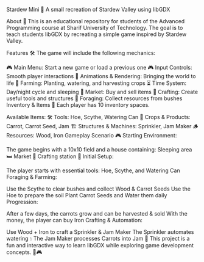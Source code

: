 Stardew Mini 🌱
A small recreation of Stardew Valley using libGDX

About 📖
This is an educational repository for students of the Advanced Programming course at Sharif University of Technology.
The goal is to teach students libGDX by recreating a simple game inspired by Stardew Valley.

Features 🛠️
The game will include the following mechanics:

🎮 Main Menu: Start a new game or load a previous one
🎮 Input Controls: Smooth player interactions
🎨 Animations & Rendering: Bringing the world to life
🌱 Farming: Planting, watering, and harvesting crops
⏳ Time System: Day/night cycle and sleeping
🛒 Market: Buy and sell items
🔨 Crafting: Create useful tools and structures
🌾 Foraging: Collect resources from bushes
Inventory & Items 🎒
Each player has 10 inventory spaces.

Available Items:
🛠️ Tools: Hoe, Scythe, Watering Can
🥕 Crops & Products: Carrot, Carrot Seed, Jam
🏗️ Structures & Machines: Sprinkler, Jam Maker
🪵 Resources: Wood, Iron
Gameplay Scenario 🎮
Starting Environment:

The game begins with a 10x10 field and a house containing:
Sleeping area 🛏️
Market 🏪
Crafting station 🔨
Initial Setup:

The player starts with essential tools: Hoe, Scythe, and Watering Can
Foraging & Farming:

Use the Scythe to clear bushes and collect Wood & Carrot Seeds
Use the Hoe to prepare the soil
Plant Carrot Seeds and Water them daily
Progression:

After a few days, the carrots grow and can be harvested & sold
With the money, the player can buy Iron
Crafting & Automation:

Use Wood + Iron to craft a Sprinkler & Jam Maker
The Sprinkler automates watering 💧
The Jam Maker processes Carrots into Jam 🍯
This project is a fun and interactive way to learn libGDX while exploring game development concepts. 🚀🎮
